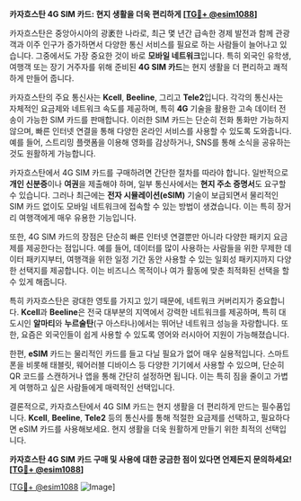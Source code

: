**카자흐스탄 4G SIM 카드: 현지 생활을 더욱 편리하게 [[TG💪+ @esim1088](https://t.me/s/esim1088)]**

카자흐스탄은 중앙아시아의 광袤한 나라로, 최근 몇 년간 급속한 경제 발전과 함께 관광객과 이주 인구가 증가하면서 다양한 통신 서비스를 필요로 하는 사람들이 늘어나고 있습니다. 그중에서도 가장 중요한 것이 바로 **모바일 네트워크**입니다. 특히 외국인 유학생, 여행객 또는 장기 거주자를 위해 준비된 **4G SIM 카드**는 현지 생활을 더 편리하고 쾌적하게 만들어 줍니다.

카자흐스탄의 주요 통신사는 **Kcell**, **Beeline**, 그리고 **Tele2**입니다. 각각의 통신사는 자체적인 요금제와 네트워크 속도를 제공하며, 특히 **4G** 기술을 활용한 고속 데이터 전송이 가능한 SIM 카드를 판매합니다. 이러한 SIM 카드는 단순히 전화 통화만 가능하지 않으며, 빠른 인터넷 연결을 통해 다양한 온라인 서비스를 사용할 수 있도록 도와줍니다. 예를 들어, 스트리밍 플랫폼을 이용해 영화를 감상하거나, SNS를 통해 소식을 공유하는 것도 원활하게 가능합니다.

카자흐스탄에서 4G SIM 카드를 구매하려면 간단한 절차를 따라야 합니다. 일반적으로 **개인 신분증**이나 **여권**을 제출해야 하며, 일부 통신사에서는 **현지 주소 증명서**도 요구할 수 있습니다. 그러나 최근에는 **전자 시뮬레이션(eSIM)** 기술이 보급되면서 물리적인 SIM 카드 없이도 모바일 네트워크에 접속할 수 있는 방법이 생겼습니다. 이는 특히 장거리 여행객에게 매우 유용한 기능입니다.

또한, 4G SIM 카드의 장점은 단순히 빠른 인터넷 연결뿐만 아니라 다양한 패키지 요금제를 제공한다는 점입니다. 예를 들어, 데이터를 많이 사용하는 사람들을 위한 무제한 데이터 패키지부터, 여행객을 위한 일정 기간 동안 사용할 수 있는 일회성 패키지까지 다양한 선택지를 제공합니다. 이는 비즈니스 목적이나 여가 활동에 맞춘 최적화된 선택을 할 수 있게 해줍니다.

특히 카자흐스탄은 광대한 영토를 가지고 있기 때문에, 네트워크 커버리지가 중요합니다. **Kcell**과 **Beeline**은 전국 대부분의 지역에서 강력한 네트워크를 제공하며, 특히 대도시인 **알마티**와 **누르술탄**(구 아스타나)에서는 뛰어난 네트워크 성능을 자랑합니다. 또한, 요즘은 외국인들이 쉽게 사용할 수 있도록 영어와 러시아어 지원이 가능해졌습니다.

한편, **eSIM** 카드는 물리적인 카드를 들고 다닐 필요가 없어 매우 실용적입니다. 스마트폰을 비롯해 태블릿, 웨어러블 디바이스 등 다양한 기기에서 사용할 수 있으며, 단순히 QR 코드를 스캔하거나 앱을 통해 간단히 설정하면 됩니다. 이는 특히 짐을 줄이고 가볍게 여행하고 싶은 사람들에게 매력적인 선택입니다.

결론적으로, 카자흐스탄에서 4G SIM 카드는 현지 생활을 더 편리하게 만드는 필수품입니다. **Kcell**, **Beeline**, **Tele2** 등의 통신사를 통해 적절한 요금제를 선택하고, 필요하다면 eSIM 카드를 사용해보세요. 현지 생활을 더욱 원활하게 만들기 위한 최적의 선택입니다.

**카자흐스탄 4G SIM 카드 구매 및 사용에 대한 궁금한 점이 있다면 언제든지 문의하세요! [[TG💪+ @esim1088](https://t.me/s/esim1088)]**

[[TG💪+ @esim1088](https://t.me/s/esim1088) ![Image](https://i.postimg.cc/Y0z9fWf4/image.png)]